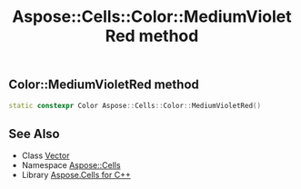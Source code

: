 ﻿---
title: Aspose::Cells::Color::MediumVioletRed method
linktitle: MediumVioletRed
second_title: Aspose.Cells for C++ API Reference
description: 'How to use MediumVioletRed method of Aspose::Cells::Color class in C++.'
type: docs
weight: 7500
url: /cpp/aspose.cells/color/mediumvioletred/
---
## Color::MediumVioletRed method




```cpp
static constexpr Color Aspose::Cells::Color::MediumVioletRed()
```

## See Also

* Class [Vector](../../vector/)
* Namespace [Aspose::Cells](../../)
* Library [Aspose.Cells for C++](../../../)
